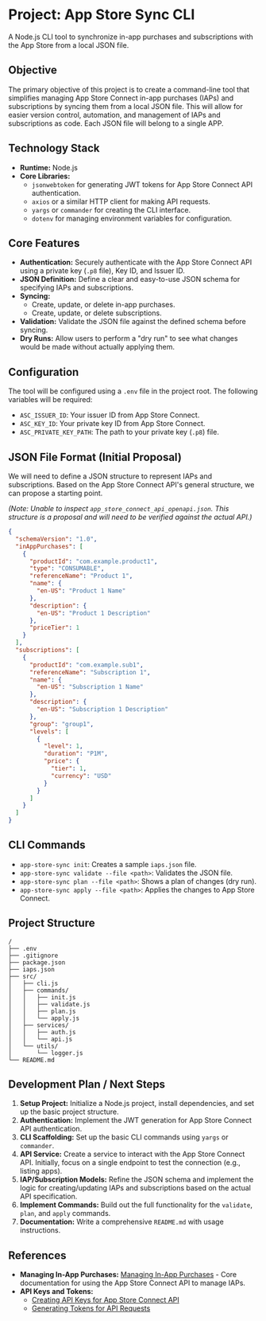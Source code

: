 # Project: App Store Sync CLI

A Node.js CLI tool to synchronize in-app purchases and subscriptions with the App Store from a local JSON file.

## Objective

The primary objective of this project is to create a command-line tool that simplifies managing App Store Connect in-app purchases (IAPs) and subscriptions by syncing them from a local JSON file. This will allow for easier version control, automation, and management of IAPs and subscriptions as code. Each JSON file will belong to a single APP.

## Technology Stack

- **Runtime:** Node.js
- **Core Libraries:**
  - `jsonwebtoken` for generating JWT tokens for App Store Connect API authentication.
  - `axios` or a similar HTTP client for making API requests.
  - `yargs` or `commander` for creating the CLI interface.
  - `dotenv` for managing environment variables for configuration.

## Core Features

- **Authentication:** Securely authenticate with the App Store Connect API using a private key (`.p8` file), Key ID, and Issuer ID.
- **JSON Definition:** Define a clear and easy-to-use JSON schema for specifying IAPs and subscriptions.
- **Syncing:**
  - Create, update, or delete in-app purchases.
  - Create, update, or delete subscriptions.
- **Validation:** Validate the JSON file against the defined schema before syncing.
- **Dry Runs:** Allow users to perform a "dry run" to see what changes would be made without actually applying them.

## Configuration

The tool will be configured using a `.env` file in the project root. The following variables will be required:

- `ASC_ISSUER_ID`: Your issuer ID from App Store Connect.
- `ASC_KEY_ID`: Your private key ID from App Store Connect.
- `ASC_PRIVATE_KEY_PATH`: The path to your private key (`.p8`) file.

## JSON File Format (Initial Proposal)

We will need to define a JSON structure to represent IAPs and subscriptions. Based on the App Store Connect API's general structure, we can propose a starting point.

_(Note: Unable to inspect `app_store_connect_api_openapi.json`. This structure is a proposal and will need to be verified against the actual API.)_

```json
{
  "schemaVersion": "1.0",
  "inAppPurchases": [
    {
      "productId": "com.example.product1",
      "type": "CONSUMABLE",
      "referenceName": "Product 1",
      "name": {
        "en-US": "Product 1 Name"
      },
      "description": {
        "en-US": "Product 1 Description"
      },
      "priceTier": 1
    }
  ],
  "subscriptions": [
    {
      "productId": "com.example.sub1",
      "referenceName": "Subscription 1",
      "name": {
        "en-US": "Subscription 1 Name"
      },
      "description": {
        "en-US": "Subscription 1 Description"
      },
      "group": "group1",
      "levels": [
        {
          "level": 1,
          "duration": "P1M",
          "price": {
            "tier": 1,
            "currency": "USD"
          }
        }
      ]
    }
  ]
}
```

## CLI Commands

- `app-store-sync init`: Creates a sample `iaps.json` file.
- `app-store-sync validate --file <path>`: Validates the JSON file.
- `app-store-sync plan --file <path>`: Shows a plan of changes (dry run).
- `app-store-sync apply --file <path>`: Applies the changes to App Store Connect.

## Project Structure

```
/
├── .env
├── .gitignore
├── package.json
├── iaps.json
├── src/
│   ├── cli.js
│   ├── commands/
│   │   ├── init.js
│   │   ├── validate.js
│   │   ├── plan.js
│   │   └── apply.js
│   ├── services/
│   │   ├── auth.js
│   │   └── api.js
│   └── utils/
│       └── logger.js
└── README.md
```

## Development Plan / Next Steps

1.  **Setup Project:** Initialize a Node.js project, install dependencies, and set up the basic project structure.
2.  **Authentication:** Implement the JWT generation for App Store Connect API authentication.
3.  **CLI Scaffolding:** Set up the basic CLI commands using `yargs` or `commander`.
4.  **API Service:** Create a service to interact with the App Store Connect API. Initially, focus on a single endpoint to test the connection (e.g., listing apps).
5.  **IAP/Subscription Models:** Refine the JSON schema and implement the logic for creating/updating IAPs and subscriptions based on the actual API specification.
6.  **Implement Commands:** Build out the full functionality for the `validate`, `plan`, and `apply` commands.
7.  **Documentation:** Write a comprehensive `README.md` with usage instructions.

## References

- **Managing In-App Purchases:** [Managing In-App Purchases](https://developer.apple.com/documentation/appstoreconnectapi/managing-in-app-purchases) - Core documentation for using the App Store Connect API to manage IAPs.
- **API Keys and Tokens:**
  - [Creating API Keys for App Store Connect API](httpss://developer.apple.com/documentation/appstoreconnectapi/creating-api-keys-for-app-store-connect-api)
  - [Generating Tokens for API Requests](httpss://developer.apple.com/documentation/appstoreconnectapi/generating-tokens-for-api-requests)
